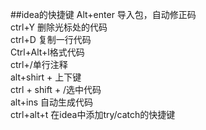 ##idea的快捷键
Alt+enter 导入包，自动修正码  
ctrl+Y 删除光标处的代码  
ctrl+D 复制一行代码  
Ctrl+Alt+l格式代码  
ctrl+/单行注释  
alt+shirt + 上下键  
ctrl + shift + /选中代码  
alt+ins 自动生成代码  
ctrl+alt+t  在idea中添加try/catch的快捷键
